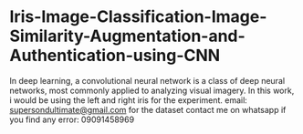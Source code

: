 # Iris-Image-Classification-Image-Similarity-Augmentation-and-Authentication-using-CNN
In deep learning, a convolutional neural network is a class of deep neural networks, most commonly applied to analyzing visual imagery. In this work, i would be using the left and right iris for the experiment. email: supersondultimate@gmail.com for the dataset
contact me on whatsapp if you find any error: 09091458969
